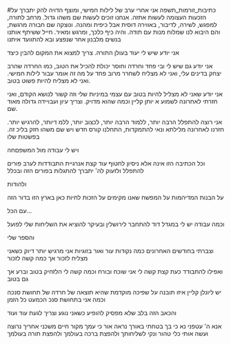 #כתיבות_זורמות_תשפה 
אני אחרי ערב של לילות חמישי, ומוצף הדויה להק יתברך על הזכעות העצומה לעשות אתזה.
אנחנו זוכים לעשות שם משהו גדול. מרחב לתורה, למפגש, לשירה, לדיבור, באווירה דוסית אבל כיפית ומהנה.
ונוצקה שם חבורה מרגשת, והם היבוא לנו שמלוח מנות עם תודה.
והיה כיף כלכך, ומרגש ומאיר.
חייל ששיתף אותנו בנשים מלבנון אחר שנפצע ובא להתוועד איתנו

אני יודע שיש לי יעוד בעולן התורה. צריך למצוא את המקום להבין כיצד

אני יודע גם שיש לי ובי פחד וחרדה וחוסר יכולת להכיל את הטוב, כמו החרדה שהרב יצחק בדינים עלי, ואני לא מצליח לשחרר מרוב פחד על מה זה אומר עבור לילות חמישי. ואני לא מצליח להיות פשוט בטוב.

אני יודע שאני לא מצליל להיות בטוב עם עצמי במיניות שלי וזה קשור לנושא הקודם, ואני חזרתי לאחרונה לשמוע א יותן קליין וכמה שהוא מדויק.
וצריך עיון ועבויידה גדולה מאוד שם.

אני רוצה להתפלל הרבה יותר, ללמוד הרבה יותר, לכצוב יותר, ללמ דיותר, להרגיש יותר. 
חזרנו לאחרונה מלילתא ונאי להתמקדות, התחלנו קורס חדש ויש שם משהו חזק בליכ זה.
בפשטות שלו

ויש לי עבודה מול המשפםחה

וכל הכתיבה הזו אינה אלא ניסיון לחטוף עוד קצת אנרגיית התבודדות לערב פורים
להתפלל ולזעוק לה' יתברך
להתגלות בפורים הזה
ובכלל

ולהודות

על הבנות המדיהמות
על המפשח שאנו מקימים
על הזכות לחיות כאן בארץ הזו
בדור הזה

עם הכל...


וכמה עבודה יש לי במגדל דוד להתחבר לירושלין
ובעיקר להוציא את השליחות שלי לפועל

והספר שלי


וצברתי בחודשים האחרונים כמה נקודות עור ואור בזוגיות אני מרגיש
יותר דיוק כשאני מצליח לזכור
אך כמה קשה לזכור

ואפילו להתבודד כעת קצת קשה לי
אני שוכח
ובורח
וכמה קשה לי הלזחיק
בטוב
וברע
אך גם בטוב

יש ליונלן קליין איזו תובנה על שפיכה מוקדמת שהיא תוצאה של חרדה של תחושת סנכה
וכמה אני בתחושת סנכ הכמעט כל הזמן

והכאב הזה בלב שלא מפסיק להופיע כשאני נוגע
וצריך לגעת עוד ועוד


אנא ה' עטפני נא כי בך בטחתי
באורך נראה אור כי עמך מקור חיים
משכני אחריך נרוצה
ועשה אותי כלי טהור ונקי לשליחותך
ולהפצת ברכה בעולמך
ולהפצת תורה בעולמך

